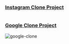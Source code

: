 <a href="https://github.com/Batikann/kodluyoruzhomeworks/tree/master/Clone-Projects/İnstagram-Clone"><h3>Instagram Clone Project</h3></a>
<img src="https://user-images.githubusercontent.com/71382413/178287546-0dc62127-fbdf-4381-9726-1769d9724653.png" alt=""/>

<a href="https://github.com/Batikann/kodluyoruzhomeworks/tree/master/CSS/ODEV3"><h3>Google Clone Project</h3></a>
![google-clone](https://user-images.githubusercontent.com/71382413/178289434-585776c1-bc8a-47a7-a478-0b222d8dbc2f.png)

